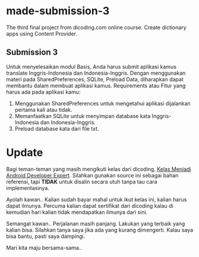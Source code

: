 # made-submission-3
The third final project from dicoding.com online course. Create dictionary apps using Content Provider.

## Submission 3
Untuk menyelesaikan modul Basis, Anda harus submit aplikasi kamus translate Inggris-Indonesia dan Indonesia-Inggris. Dengan menggunakan materi pada SharedPreferences, SQLite, Preload Data, diharapkan dapat membantu dalam membuat aplikasi kamus. Requirements atau Fitur yang harus ada pada aplikasi kamu:

1. Menggunakan SharedPreferences untuk mengetahui aplikasi dijalankan pertama kali atau tidak.
2. Memanfaatkan SQLite untuk menyimpan database kata Inggris-Indonesia dan Indonesia-Inggris.
3. Preload database kata dari file txt.

# Update
Bagi teman-teman yang masih mengikuti kelas dari dicoding, [Kelas Menjadi Android Developer Expert](https://www.dicoding.com/academies/14 "klik untuk melihat kelas"). Silahkan gunakan source ini sebagai bahan referensi, tapi **TIDAK** untuk disalin secara utuh tanpa tau cara implementasinya.

Ayolah kawan.. Kalian sudah bayar mahal untuk ikut kelas ini, kalian harus dapat ilmunya. Percuma kalian dapat sertifikat dari dicoding kalau di kemudian hari kalian tidak mendapatkan ilmunya dari sini.

Semangat kawan.. Perjalanan masih panjang. Lakukan yang terbaik yang kalian bisa. Silahkan tanya saya jika ada yang kurang dimengerti. Kalau saya bisa bantu, pasti saya dampingi.

Mari kita maju bersama-sama..
